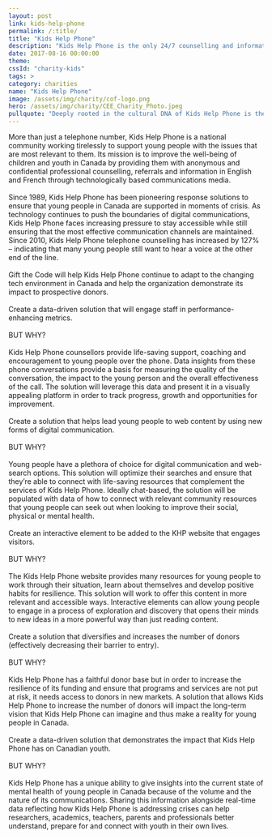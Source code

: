 ```yaml
---
layout: post
link: kids-help-phone
permalink: /:title/
title: "Kids Help Phone"
description: "Kids Help Phone is the only 24/7 counselling and information service for young people in Canada."
date: 2017-08-16 00:00:00
theme:
cssId: "charity-kids"
tags: >
category: charities
name: "Kids Help Phone"
image: /assets/img/charity/cof-logo.png
hero: /assets/img/charity/CEE_Charity_Photo.jpeg
pullquote: "Deeply rooted in the cultural DNA of Kids Help Phone is the approach to pioneer new ways of helping kids with the support of the most successful and sensitive members of the community. Since its foundation by leaders of Canadian industry and service providers, Kids Help Phone has benefitted from the passion and energy of leading Canadian volunteers. Continuing that tradition by accessing the incredible talent and skills of today’s technology experts in the context of a hackathon is a no-brainer as the organization meets the challenge to help kids in an increasingly complex, technological world."
---
```

More than just a telephone number, Kids Help Phone is a national community working tirelessly to support young people with the issues that are most relevant to them. Its mission is to improve the well-being of children and youth in Canada by providing them with anonymous and confidential professional counselling, referrals and information in English and French through technologically based communications media.
<br />
<br />
Since 1989, Kids Help Phone has been pioneering response solutions to ensure that young people in Canada are supported in moments of crisis. As technology continues to push the boundaries of digital communications, Kids Help Phone faces increasing pressure to stay accessible while still ensuring that the most effective communication channels are maintained. Since 2010, Kids Help Phone telephone counselling has increased by 127% – indicating that many young people still want to hear a voice at the other end of the line.
<br />
<br />
Gift the Code will help Kids Help Phone continue to adapt to the changing tech environment in Canada and help the organization demonstrate its impact to prospective donors.
<br />
<br />
Create a data-driven solution that will engage staff in performance-enhancing metrics.
<br />
<br />
BUT WHY?
<br />
<br />
Kids Help Phone counsellors provide life-saving support, coaching and encouragement to young people over the phone. Data insights from these phone conversations provide a basis for measuring the quality of the conversation, the impact to the young person and the overall effectiveness of the call. The solution will leverage this data and present it in a visually appealing platform in order to track progress, growth and opportunities for improvement.
<br />
<br />
Create a solution that helps lead young people to web content by using new forms of digital communication.
<br />
<br />
BUT WHY?
<br />
<br />
Young people have a plethora of choice for digital communication and web-search options. This solution will optimize their searches and ensure that they’re able to connect with life-saving resources that complement the services of Kids Help Phone. Ideally chat-based, the solution will be populated with data of how to connect with relevant community resources that young people can seek out when looking to improve their social, physical or mental health.
<br />
<br />
Create an interactive element to be added to the KHP website that engages visitors.
<br />
<br />
BUT WHY?
<br />
<br />
The Kids Help Phone website provides many resources for young people to work through their situation, learn about themselves and develop positive habits for resilience. This solution will work to offer this content in more relevant and accessible ways. Interactive elements can allow young people to engage in a process of exploration and discovery that opens their minds to new ideas in a more powerful way than just reading content.
<br />
<br />
Create a solution that diversifies and increases the number of donors (effectively decreasing their barrier to entry).
<br />
<br />
BUT WHY?
<br />
<br />
Kids Help Phone has a faithful donor base but in order to increase the resilience of its funding and ensure that programs and services are not put at risk, it needs access to donors in new markets. A solution that allows Kids Help Phone to increase the number of donors will impact the long-term vision that Kids Help Phone can imagine and thus make a reality for young people in Canada.
<br />
<br />
Create a data-driven solution that demonstrates the impact that Kids Help Phone has on Canadian youth.
<br />
<br />
BUT WHY?
<br />
<br />
Kids Help Phone has a unique ability to give insights into the current state of mental health of young people in Canada because of the volume and the nature of its communications. Sharing this information alongside real-time data reflecting how Kids Help Phone is addressing crises can help researchers, academics, teachers, parents and professionals better understand, prepare for and connect with youth in their own lives.
<br />
<br />
